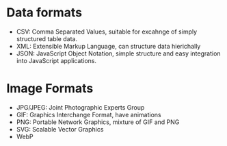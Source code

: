 # Data formats
- CSV: Comma Separated Values, suitable for excahnge of simply structured table data.
- XML: Extensible Markup Language, can structure data hierichally
- JSON: JavaScript Object Notation, simple structure and easy integration into JavaScript applications.

# Image Formats
- JPG/JPEG: Joint Photographic Experts Group
- GIF: Graphics Interchange Format, have animations
- PNG: Portable Network Graphics, mixture of GIF and PNG
- SVG: Scalable Vector Graphics
- WebP
